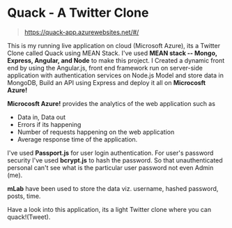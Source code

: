 
# Quack - A Twitter Clone
> https://quack-app.azurewebsites.net/#/


This is my running live application on cloud (Microsoft Azure), its a Twitter Clone called Quack using MEAN Stack.
I've used **MEAN stack -- Mongo, Express, Angular, and Node** to make this project.
I Created a dynamic front end by using the Angular.js, front end framework run on server-side application with authentication services on Node.js Model and store data in MongoDB, Build an API using Express and deploy it all on **Microcosft Azure!**

**Microcosft Azure!** provides the analytics of the web application such as 
- Data in, Data out 
- Errors if its happening 
- Number of requests happening on the web application 
- Average response time of the application.

I've used **Passport.js** for user login authentication. For user's password security I've used **bcrypt.js** to hash the password. So that unauthenticated personal can't see what is the particular user password not even Admin (me).

**mLab** have been used to store the data viz. username, hashed password, posts, time.

Have a look into this application, its a light Twitter clone where you can quack!(Tweet).




